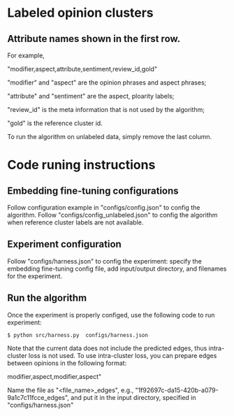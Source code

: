 # Labeled opinion clusters
## Attribute names shown in the first row.
For example,

"modifier,aspect,attribute,sentiment,review_id,gold"

"modifier" and "aspect" are the opinion phrases and aspect phrases;

"attribute" and "sentiment" are the aspect, ploarity labels;

"review_id" is the meta information that is not used by the algorithm;

"gold" is the reference cluster id.

To run the algorithm on unlabeled data, simply remove the last column. 

# Code runing instructions
## Embedding fine-tuning configurations
Follow configuration example in "configs/config.json" to config the algorithm.
Follow "configs/config_unlabeled.json" to config the algorithm when reference cluster labels are not available.

## Experiment configuration
Follow "configs/harness.json" to config the experiment: specify the embedding fine-tuning config file, add input/output directory, and filenames for the experiment.

## Run the algorithm
Once the experiment is properly configed, use the following code to run experiment:
```
$ python src/harness.py  configs/harness.json 
```

Note that the current data does not include the predicted edges, thus intra-cluster loss is not used. To use intra-cluster loss, you can prepare edges between opinions in the following format:

modifier,aspect,modifier,aspect"

Name the file as \"<file\_name>\_edges", e.g., "1f92697c-da15-420b-a079-9a1c7c11fcce\_edges", and put it in the input directory, specified in "configs/harness.json"

